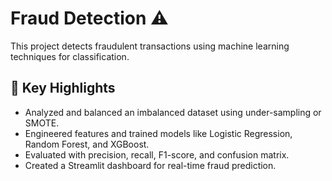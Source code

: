 # Fraud Detection ⚠️

This project detects fraudulent transactions using machine learning techniques for classification.

## 📌 Key Highlights
- Analyzed and balanced an imbalanced dataset using under-sampling or SMOTE.
- Engineered features and trained models like Logistic Regression, Random Forest, and XGBoost.
- Evaluated with precision, recall, F1-score, and confusion matrix.
- Created a Streamlit dashboard for real-time fraud prediction.
